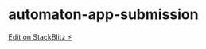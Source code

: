 # automaton-app-submission

[Edit on StackBlitz ⚡️](https://stackblitz.com/edit/automaton-app-submission)
